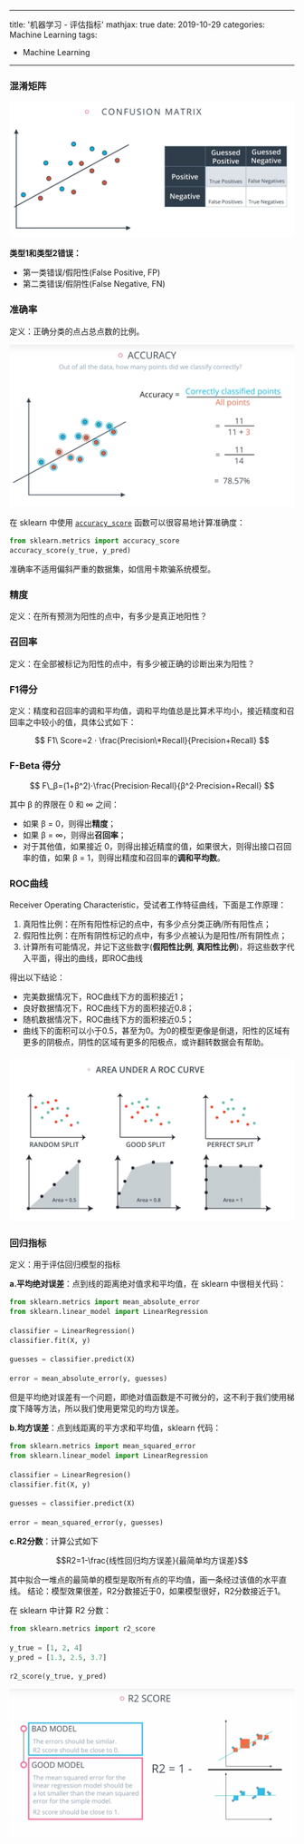 
---
title: '机器学习 - 评估指标'
mathjax: true
date: 2019-10-29
categories: Machine Learning
tags:
  - Machine Learning
---

### 混淆矩阵

![Confusion Matrix][image-1]

**类型1和类型2错误：**
- 第一类错误/假阳性(False Positive, FP)
- 第二类错误/假阴性(False Negative, FN)

<!--more-->

### 准确率

定义：正确分类的点占总点数的比例。

![Accuracy][image-2]

在 sklearn 中使用 [`accuracy_score`][1] 函数可以很容易地计算准确度：

```python
from sklearn.metrics import accuracy_score
accuracy_score(y_true, y_pred)
```

准确率不适用偏斜严重的数据集，如信用卡欺骗系统模型。

### 精度

定义：在所有预测为阳性的点中，有多少是真正地阳性？

### 召回率

定义：在全部被标记为阳性的点中，有多少被正确的诊断出来为阳性？

### F1得分

定义：精度和召回率的调和平均值，调和平均值总是比算术平均小，接近精度和召回率之中较小的值，具体公式如下：

$$ F1\ Score=2 ⋅ \frac{Precision\*Recall}{Precision+Recall} $$

### F-Beta 得分

$$ F\_β=(1+β^2)⋅\frac{Precision⋅Recall}{β^2⋅Precision+Recall} $$

其中 β 的界限在 0 和 ∞ 之间：
- 如果 β = 0，则得出**精度**；
- 如果 β = ∞，则得出**召回率**；
- 对于其他值，如果接近 0，则得出接近精度的值，如果很大，则得出接口召回率的值，如果 β = 1，则得出精度和召回率的**调和平均数**。

### ROC曲线

Receiver Operating Characteristic，受试者工作特征曲线，下面是工作原理：
1. 真阳性比例：在所有阳性标记的点中，有多少点分类正确/所有阳性点；
2. 假阳性比例：在所有阴性标记的点中，有多少点被认为是阳性/所有阴性点；
3. 计算所有可能情况，并记下这些数字(**假阳性比例**, **真阳性比例**)，将这些数字代入平面，得出的曲线，即ROC曲线

得出以下结论：
- 完美数据情况下，ROC曲线下方的面积接近1；
- 良好数据情况下，ROC曲线下方的面积接近0.8；
- 随机数据情况下，ROC曲线下方的面积接近0.5；
- 曲线下的面积可以小于0.5，甚至为0。为0的模型更像是倒退，阳性的区域有更多的阴极点，阴性的区域有更多的阳极点，或许翻转数据会有帮助。

![ROC Curve][image-3]

### 回归指标

定义：用于评估回归模型的指标

**a.平均绝对误差**：点到线的距离绝对值求和平均值，在 sklearn 中很相关代码：

```python
from sklearn.metrics import mean_absolute_error
from sklearn.linear_model import LinearRegression

classifier = LinearRegression()
classifier.fit(X, y)

guesses = classifier.predict(X)

error = mean_absolute_error(y, guesses)
```

但是平均绝对误差有一个问题，即绝对值函数是不可微分的，这不利于我们使用梯度下降等方法，所以我们使用更常见的均方误差。

**b.均方误差**：点到线距离的平方求和平均值，sklearn 代码：

```python
from sklearn.metrics import mean_squared_error
from sklearn.linear_model import LinearRegression

classifier = LinearRegresion()
classifier.fit(X, y)

guesses = classifier.predict(X)

error = mean_squared_error(y, guesses)
```

**c.R2分数**：计算公式如下

$$R2=1-\frac{线性回归均方误差}{最简单均方误差}$$

其中拟合一堆点的最简单的模型是取所有点的平均值，画一条经过该值的水平直线。
结论：模型效果很差，R2分数接近于0，如果模型很好，R2分数接近于1。

在 sklearn 中计算 R2 分数：

```python
from sklearn.metrics import r2_score

y_true = [1, 2, 4]
y_pred = [1.3, 2.5, 3.7]

r2_score(y_true, y_pred)
```

![R2 Score][image-4]

[1]:	https://scikit-learn.org/stable/modules/generated/sklearn.metrics.accuracy_score.html#sklearn.metrics.accuracy_score

[image-1]:	/images/metrics-to-evaluate-machine-learning/confusion_matrix.jpg
[image-2]:	/images/metrics-to-evaluate-machine-learning/accuracy.jpg
[image-3]:	/images/metrics-to-evaluate-machine-learning/roc_curve.jpg
[image-4]:	/images/metrics-to-evaluate-machine-learning/r2_score.jpg